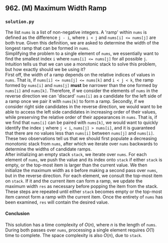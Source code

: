 ## 962. (M) Maximum Width Ramp

### `solution.py`
The list `nums` is a list of non-negative integers. A 'ramp' within `nums` is defined as the difference `j - i`, where `i < j` and `nums[i] <= nums[j]` are both true. Given this definition, we are asked to determine the width of the longest ramp that can be formed in `nums`.  
Simplifying the problem to a single element of `nums`, we essentially want to find the smallest index `i` where `nums[i] <= nums[j]` for all possible `j`. Intuition tells us that we can use a monotonic stack to solve this problem, but how exactly should we be using it?  
First off, the width of a ramp depends on the relative indices of values in `nums`. That is, if `nums[i] <= nums[j] <= nums[k]` and `i < j < k`, the ramp formed by `nums[i]` and `nums[j]` **must** be narrower than the one formed by `nums[i]` and `nums[k]`. Therefore, if we consider the elements of `nums` in the reverse direction we can 'discard' `nums[i]` as a candidate for the left side of a ramp once we pair it with `nums[k]` to form a ramp. Secondly, if we consider right side candidates in the reverse direction, we would want to be able to access the left side candidates in increasing order of their values, while preserving the relative order of their appearances in `nums`. That is, if we find that `nums[i]` can be paired with `nums[k]`, we would want to quickly identify the index `j` where `j < i`, `nums[j] > nums[i]`, and it is guaranteed that there are no values less than `nums[i]` between `nums[j]` and `nums[i]`. These two observations tell us that we should first populate a decreasing monotonic stack from `nums`, after which we iterate over `nums` backwards to determine the widths of candidate ramps.  
After initializing an empty stack `stack`, we iterate over `nums`. For each element of `nums`, we push the value and its index onto `stack` if either `stack` is empty, or the top-most item is larger than the current value. We then initialize the maximum width as `0` before making a second pass over `nums`, but in the reverse direction. For each element, we consult the top-most item on `stack`. If it and the current item can form a ramp, we update the maximum width `res` as necessary before popping the item from the stack. These steps are repeated until either `stack` becomes empty or the top-most item cannot form a ramp with the current item. Once the entirety of `nums` has been examined, `res` will contain the desired value.  

#### Conclusion
This solution has a time complexity of $O(n)$, where $n$ is the length of `nums`. During both passes over `nums`, processing a single element requires $O(1)$ time to complete. The space complexity is also $O(n)$, due to `stack`.  
  

